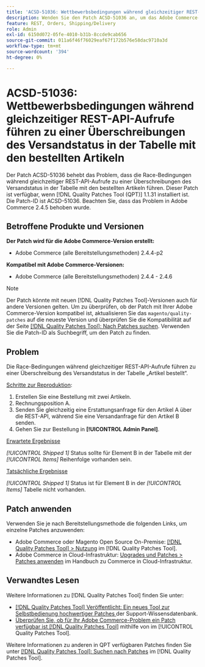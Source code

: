 ```yaml
---
title: 'ACSD-51036: Wettbewerbsbedingungen während gleichzeitiger REST-API-Aufrufe führen zu einer Überschreibungen des Versandstatus'
description: Wenden Sie den Patch ACSD-51036 an, um das Adobe Commerce-Problem zu beheben, bei dem es während gleichzeitiger REST-API-Aufrufe zu Race-Bedingungen kommt, die zu einer Überschreibung des Versandstatus in der Tabelle mit den bestellten Artikeln führen.
feature: REST, Orders, Shipping/Delivery
role: Admin
exl-id: 6150d072-05fe-4010-b31b-8ccde9cab656
source-git-commit: 011a6f46f76029eaf67f172b576e58dac9710a3d
workflow-type: tm+mt
source-wordcount: '394'
ht-degree: 0%

---
```


# ACSD-51036: Wettbewerbsbedingungen während gleichzeitiger REST-API-Aufrufe führen zu einer Überschreibungen des Versandstatus in der Tabelle mit den bestellten Artikeln

Der Patch ACSD-51036 behebt das Problem, dass die Race-Bedingungen während gleichzeitiger REST-API-Aufrufe zu einer Überschreibungen des Versandstatus in der Tabelle mit den bestellten Artikeln führen. Dieser Patch ist verfügbar, wenn [!DNL Quality Patches Tool (QPT)] 1.1.31 installiert ist. Die Patch-ID ist ACSD-51036. Beachten Sie, dass das Problem in Adobe Commerce 2.4.5 behoben wurde.

## Betroffene Produkte und Versionen

**Der Patch wird für die Adobe Commerce-Version erstellt:**

* Adobe Commerce (alle Bereitstellungsmethoden) 2.4.4-p2

**Kompatibel mit Adobe Commerce-Versionen:**

* Adobe Commerce (alle Bereitstellungsmethoden) 2.4.4 - 2.4.6

>[!NOTE]
>
>Der Patch könnte mit neuen [!DNL Quality Patches Tool]-Versionen auch für andere Versionen gelten. Um zu überprüfen, ob der Patch mit Ihrer Adobe Commerce-Version kompatibel ist, aktualisieren Sie das `magento/quality-patches` auf die neueste Version und überprüfen Sie die Kompatibilität auf der Seite [[!DNL Quality Patches Tool]: Nach Patches suchen](https://experienceleague.adobe.com/tools/commerce-quality-patches/index.html). Verwenden Sie die Patch-ID als Suchbegriff, um den Patch zu finden.

## Problem

Die Race-Bedingungen während gleichzeitiger REST-API-Aufrufe führen zu einer Überschreibung des Versandstatus in der Tabelle „Artikel bestellt“.

<u>Schritte zur Reproduktion</u>:

1. Erstellen Sie eine Bestellung mit zwei Artikeln.
1. Rechnungsposition A.
1. Senden Sie gleichzeitig eine Erstattungsanfrage für den Artikel A über die REST-API, während Sie eine Versandanfrage für den Artikel B senden.
1. Gehen Sie zur Bestellung in **[!UICONTROL Admin Panel]**.

<u>Erwartete Ergebnisse</u>

*[!UICONTROL Shipped 1]* Status sollte für Element B in der Tabelle mit der *[!UICONTROL Items]* Reihenfolge vorhanden sein.

<u>Tatsächliche Ergebnisse</u>

*[!UICONTROL Shipped 1]* Status ist für Element B in der *[!UICONTROL Items]* Tabelle nicht vorhanden.

## Patch anwenden

Verwenden Sie je nach Bereitstellungsmethode die folgenden Links, um einzelne Patches anzuwenden:

* Adobe Commerce oder Magento Open Source On-Premise: [[!DNL Quality Patches Tool] > Nutzung](/help/tools/quality-patches-tool/usage.md) im [!DNL Quality Patches Tool].
* Adobe Commerce in Cloud-Infrastruktur: [Upgrades und Patches > Patches anwenden](https://experienceleague.adobe.com/docs/commerce-cloud-service/user-guide/develop/upgrade/apply-patches.html) im Handbuch zu Commerce in Cloud-Infrastruktur.

## Verwandtes Lesen

Weitere Informationen zu [!DNL Quality Patches Tool] finden Sie unter:

* [[!DNL Quality Patches Tool] Veröffentlicht: Ein neues Tool zur Selbstbedienung hochwertiger Patches ](https://experienceleague.adobe.com/en/docs/commerce-operations/tools/quality-patches-tool/quality-patches-tool-to-self-serve-quality-patches) der Support-Wissensdatenbank.
* [Überprüfen Sie, ob für Ihr Adobe Commerce-Problem ein Patch verfügbar ist [!DNL Quality Patches Tool]](/help/tools/quality-patches-tool/patches-available-in-qpt/check-patch-for-magento-issue-with-magento-quality-patches.md) mithilfe von im [!UICONTROL Quality Patches Tool].


Weitere Informationen zu anderen in QPT verfügbaren Patches finden Sie unter [[!DNL Quality Patches Tool]: Suchen nach Patches](https://experienceleague.adobe.com/tools/commerce-quality-patches/index.html) im [!DNL Quality Patches Tool].
